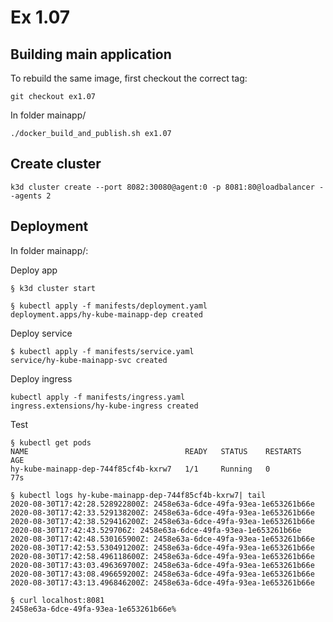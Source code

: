 # Ex 1.07

## Building main application

To rebuild the same image, first checkout the correct tag:

```
git checkout ex1.07
```

In folder mainapp/

```
./docker_build_and_publish.sh ex1.07
```

## Create cluster

```
k3d cluster create --port 8082:30080@agent:0 -p 8081:80@loadbalancer --agents 2
```

## Deployment

In folder mainapp/:

Deploy app

```
§ k3d cluster start

§ kubectl apply -f manifests/deployment.yaml
deployment.apps/hy-kube-mainapp-dep created
```

Deploy service

```
$ kubectl apply -f manifests/service.yaml 
service/hy-kube-mainapp-svc created
```

Deploy ingress

```
kubectl apply -f manifests/ingress.yaml 
ingress.extensions/hy-kube-ingress created
```

Test

```
§ kubectl get pods
NAME                                   READY   STATUS    RESTARTS   AGE
hy-kube-mainapp-dep-744f85cf4b-kxrw7   1/1     Running   0          77s

§ kubectl logs hy-kube-mainapp-dep-744f85cf4b-kxrw7| tail
2020-08-30T17:42:28.528922800Z: 2458e63a-6dce-49fa-93ea-1e653261b66e
2020-08-30T17:42:33.529138200Z: 2458e63a-6dce-49fa-93ea-1e653261b66e
2020-08-30T17:42:38.529416200Z: 2458e63a-6dce-49fa-93ea-1e653261b66e
2020-08-30T17:42:43.529706Z: 2458e63a-6dce-49fa-93ea-1e653261b66e
2020-08-30T17:42:48.530165900Z: 2458e63a-6dce-49fa-93ea-1e653261b66e
2020-08-30T17:42:53.530491200Z: 2458e63a-6dce-49fa-93ea-1e653261b66e
2020-08-30T17:42:58.496118600Z: 2458e63a-6dce-49fa-93ea-1e653261b66e
2020-08-30T17:43:03.496369700Z: 2458e63a-6dce-49fa-93ea-1e653261b66e
2020-08-30T17:43:08.496659200Z: 2458e63a-6dce-49fa-93ea-1e653261b66e
2020-08-30T17:43:13.496846200Z: 2458e63a-6dce-49fa-93ea-1e653261b66e
```

```
§ curl localhost:8081
2458e63a-6dce-49fa-93ea-1e653261b66e% 
```

